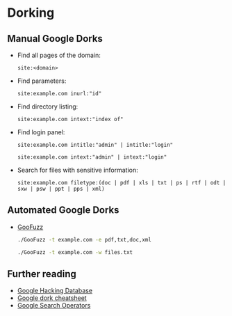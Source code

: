 # Dorking

## Manual Google Dorks

* Find all pages of the domain:

    ```
    site:<domain>
    ```

* Find parameters:

    ```
    site:example.com inurl:"id"
    ```

* Find directory listing:

    ```
    site:example.com intext:"index of"
    ```

* Find login panel:

    ```
    site:example.com intitle:"admin" | intitle:"login"
    ```

    ```
    site:example.com intext:"admin" | intext:"login"
    ```

* Search for files with sensitive information:

    ```
    site:example.com filetype:(doc | pdf | xls | txt | ps | rtf | odt | sxw | psw | ppt | pps | xml)
    ```

## Automated Google Dorks

* [GooFuzz][3]

    ```bash
    ./GooFuzz -t example.com -e pdf,txt,doc,xml
    ```

    ```bash
    ./GooFuzz -t example.com -w files.txt
    ```

## Further reading

* [Google Hacking Database][1]
* [Google dork cheatsheet][2]
* [Google Search Operators][4]

[1]: https://www.exploit-db.com/google-hacking-database
[2]: https://gist.github.com/sundowndev/283efaddbcf896ab405488330d1bbc06
[3]: https://github.com/m3n0sd0n4ld/GooFuzz
[4]: https://www.googleguide.com/advanced_operators_reference.html
